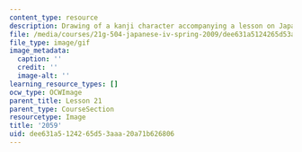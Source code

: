 ```yaml
---
content_type: resource
description: Drawing of a kanji character accompanying a lesson on Japanese.
file: /media/courses/21g-504-japanese-iv-spring-2009/dee631a5124265d53aaa20a71b626806_2059.gif
file_type: image/gif
image_metadata:
  caption: ''
  credit: ''
  image-alt: ''
learning_resource_types: []
ocw_type: OCWImage
parent_title: Lesson 21
parent_type: CourseSection
resourcetype: Image
title: '2059'
uid: dee631a5-1242-65d5-3aaa-20a71b626806
---
```

